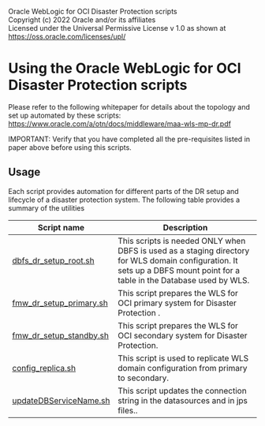 Oracle WebLogic for OCI Disaster Protection scripts  
Copyright (c) 2022 Oracle and/or its affiliates  
Licensed under the Universal Permissive License v 1.0 as shown at https://oss.oracle.com/licenses/upl/  
  

Using the Oracle WebLogic for OCI Disaster Protection scripts  
==============================================

Please refer to the following whitepaper for details about the topology and set up automated by these scripts:
https://www.oracle.com/a/otn/docs/middleware/maa-wls-mp-dr.pdf

IMPORTANT: Verify that you have completed all the pre-requisites listed in paper above
 before using this scripts.


Usage 
--------------
  Each script provides automation for different parts of the DR setup and lifecycle of a disaster protection system. 
  The following table provides a summary of the utilities
  
  
  | Script name  | Description |
| ------------- | ------------- |
| [dbfs_dr_setup_root.sh](./dbfs_dr_setup_root.sh) | This scripts is needed ONLY when DBFS is used as a staging directory for WLS domain configuration. It sets up a DBFS mount point for a table in the Database used by WLS. |
| [fmw_dr_setup_primary.sh](./fmw_dr_setup_primary.sh) | This script prepares the WLS for OCI primary system for Disaster Protection .|
| [fmw_dr_setup_standby.sh](./fmw_dr_setup_standby.sh) | This script prepares the WLS for OCI secondary system for Disaster Protection. |
| [config_replica.sh](./config_replica.sh) | This script is used to replicate WLS domain configuration from primary to secondary. |
| [updateDBServiceName.sh](./updateDBServiceName.sh) | This script updates the connection string in the datasources and in jps files.. |


